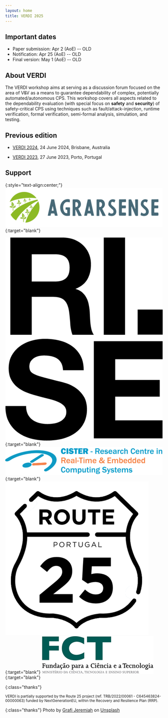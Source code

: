 ```yaml
---
layout: home
title: VERDI 2025
---
```



## Important dates

  - Paper submission: Apr 2  (AoE) -- OLD
  - Notification: Apr 25  (AoE) -- OLD
  - Final version: May 1 (AoE) -- OLD


<!-- ## Invited speakers

  - TBA

 -->  <!-- - [Juan Carlos Ruiz](http://www.upv.es/ficha-personal/juaruiga), Universitat Politècnica de València, Spain -->


## About VERDI

The VERDI workshop aims at serving as a discussion forum focused on the area of V&V as a means to guarantee dependability of complex, potentially automated/autonomous CPS. This workshop covers all aspects related to the dependability evaluation (with special focus on __safety__ and __security__) of safety-critical CPS using techniques such as fault/attack-injection, runtime verification, formal verification, semi-formal analysis, simulation, and testing. 


## Previous edition

 - [VERDI 2024](https://verdi-workshop.github.io/2024/), 24 June 2024, Brisbane, Australia

 - [VERDI 2023](https://verdi-workshop.github.io/2023/), 27 June 2023, Porto, Portugal

<!-- See publish.twitter.com, https://developer.twitter.com/en/docs/twitter-for-websites/timelines/guides/profile-timeline -->
<!-- <a class="twitter-timeline"  data-width="600" data-height="600" data-chrome="nofooter" dnt="true" href="https://twitter.com/verdi_workshop?ref_src=twsrc%5Etfw">Tweets by verdi_workshop</a> -->

## Support

{:style="text-align:center;"}
[![logo](assets/img/AgrarsenseColor-logo-nobackground.png "logo")](https://www.agrarsense.eu/){:target="blank"}
<!-- [![logo](assets/img/logo-eu.jpg "logoSmall")](http://ec.europa.eu/){:target="blank"}
[![logo](assets/img/CHIPS logo_RGB_full colour.png "logoSmall")](https://www.chips-ju.europa.eu/){:target="blank"} -->
[![logo](assets/img/logo-RISE.png "logo")](https://www.ri.se/en/){:target="blank"}
[![logo](assets/img/logo-cister.png "logo")](https://cister-labs.pt){:target="blank"}
[![logo](assets/img/logo-route25.png "logo")](https://www.it.pt/Projects/Index/4824){:target="blank"}
[![logo](assets/img/logo-FCT4-FCT.png "logoSmall")](http://www.fct.mctes.pt/){:target="blank"}
<!-- [![logo](assets/img/logo-MICIN.jpg "logoSmall")](http://www.fct.mctes.pt/){:target="blank"} -->

{:class="thanks"}
<small>
<!-- This event is partly supported by the AGRARSENSE project that has received funding from the Chips Joint Undertaking (JU) under Grant Agreement No. 101095835 (project AGRARSENSE). The JU receives support from the European Union’s Horizon 2020 research and innovation programme and Sweden, Spain, France, Ireland, Austria, the Netherlands, Italy, Poland, Germany, Norway, Finland, Latvia, Czechia, Türkiye. -->
VERDI is partially supported by the Route 25 project (ref. TRB/2022/00061 - C645463824-00000063) funded by NextGenerationEU, within the Recovery and Resilience Plan (RRP).
<!-- VERDI is partially supported by the Spanish Ministry of Science, Innovation, and Universities (grant PID2020-120271RB-I00 funded by MCIN/AEI/10.13039/501100011033). -->
</small>

<!-- {:class="thanks"}
<small>Disclaimer: The Chips JU and the European Commission are not responsible for the content on this website or any use that may be made of the information it contains.</small>
 -->

{:class="thanks"}
Photo by [Grafi Jeremiah](https://unsplash.com/@_jeremiah85_) on [Unsplash](https://unsplash.com/photos/a-large-body-of-water-surrounded-by-buildings-I1MBKpoC61k)


<!-- <script async src="https://platform.twitter.com/widgets.js" charset="utf-8"></script> -->


